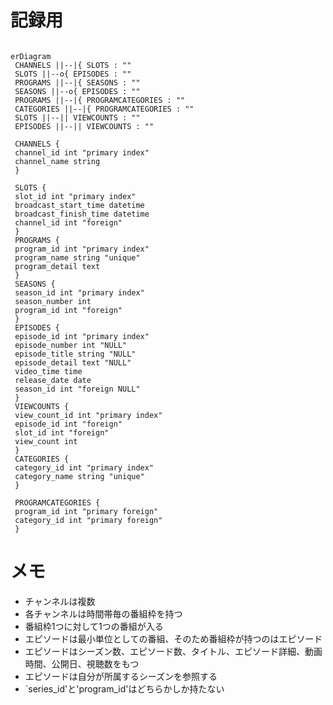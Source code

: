 # 記録用

```mermaid

erDiagram
 CHANNELS ||--|{ SLOTS : ""
 SLOTS ||--o{ EPISODES : ""
 PROGRAMS ||--|{ SEASONS : ""
 SEASONS ||--o{ EPISODES : ""
 PROGRAMS ||--|{ PROGRAMCATEGORIES : ""
 CATEGORIES ||--|{ PROGRAMCATEGORIES : ""
 SLOTS ||--|| VIEWCOUNTS : ""
 EPISODES ||--|| VIEWCOUNTS : ""

 CHANNELS {
 channel_id int "primary index"
 channel_name string 
 }

 SLOTS {
 slot_id int "primary index"
 broadcast_start_time datetime
 broadcast_finish_time datetime
 channel_id int "foreign"
 }
 PROGRAMS {
 program_id int "primary index"
 program_name string "unique"
 program_detail text
 }
 SEASONS {
 season_id int "primary index"
 season_number int
 program_id int "foreign"
 }
 EPISODES {
 episode_id int "primary index"
 episode_number int "NULL"
 episode_title string "NULL"
 episode_detail text "NULL"
 video_time time
 release_date date
 season_id int "foreign NULL"
 }
 VIEWCOUNTS {
 view_count_id int "primary index"
 episode_id int "foreign"
 slot_id int "foreign"
 view_count int
 }
 CATEGORIES {
 category_id int "primary index"
 category_name string "unique"
 }
 
 PROGRAMCATEGORIES {
 program_id int "primary foreign"
 category_id int "primary foreign"
 }

```

# メモ
* チャンネルは複数
* 各チャンネルは時間帯毎の番組枠を持つ
* 番組枠1つに対して1つの番組が入る
* エピソードは最小単位としての番組、そのため番組枠が持つのはエピソード
* エピソードはシーズン数、エピソード数、タイトル、エピソード詳細、動画時間、公開日、視聴数をもつ
* エピソードは自分が所属するシーズンを参照する
* `series_id'と'program_id'はどちらかしか持たない
